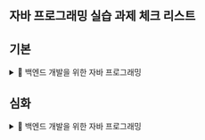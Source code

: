 ## 자바 프로그래밍 실습 과제 체크 리스트


## 기본

<details>
<summary>📂 백엔드 개발을 위한 자바 프로그래밍</summary>
  
- [x] 01 개발환경 구축, 변수, 타입, 연산자
- [x] 02 조건문과 반복문, 참조타입
- [x] 03 클래스
- [x] 04 상속
- [x] 05 인터페이스
- [x] 06 중첩 객체
- [x] 07 예외처리, 라이브러리
- [x] 08 멀티스레드
- [x] 09 제너릭
- [x] 10 컬렉션
- [x] 11 람다식
- [x] 12 스트림 요소 처리
- [x] 13 데이터 입출력
</details>


## 심화

<details>
<summary>📂 백엔드 개발을 위한 자바 프로그래밍</summary>

- [x] 01 개발환경 구축, 변수, 타입, 연산자
- [x] 02 조건문과 반복문, 참조타입
- [x] 03 클래스
- [x] 04 상속
- [x] 05 인터페이스
- [x] 06 중첩 객체
- [x] 07 예외처리, 라이브러리
- [x] 08 멀티스레드
- [x] 09 제너릭
- [x] 10 컬렉션
- [x] 11 람다식
- [x] 12 스트림 요소 처리
- [x] 13 데이터 입출력
</details>

